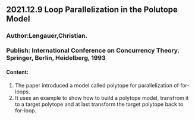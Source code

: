 ## 2021.12.9 Loop Parallelization in the Polutope Model
### Author:Lengauer,Christian. <br> <br> Publish: International Conference on Concurrency Theory. Springer, Berlin, Heidelberg, 1993
#### Content:
1) The paper introduced a model called polytope for parallelization of for-loops.<br>
2) It uses an example to show how to build a polytope model, transfrom it to a target polytope and at last transform the target polytope back to for-loop.<br>

